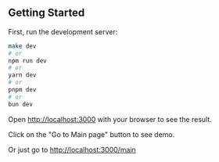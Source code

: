 ## Getting Started

First, run the development server:

```bash
make dev
# or
npm run dev
# or
yarn dev
# or
pnpm dev
# or
bun dev
```

Open [http://localhost:3000](http://localhost:3000) with your browser to see the result.

Click on the "Go to Main page" button to see demo.

Or just go to [http://localhost:3000/main](http://localhost:3000/main)
